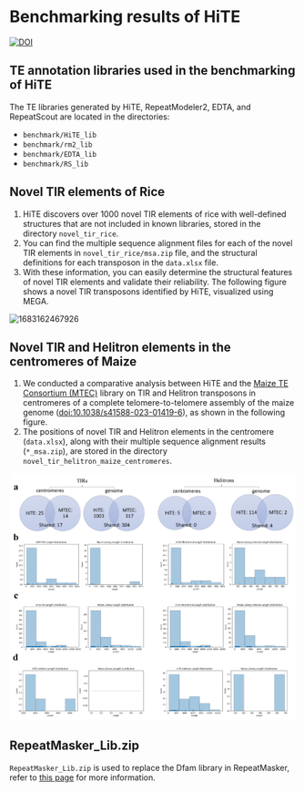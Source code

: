 # Benchmarking results of HiTE
[![DOI](https://zenodo.org/badge/468570278.svg)](https://zenodo.org/doi/10.5281/zenodo.10068147)

## TE annotation libraries used in the benchmarking of HiTE
The TE libraries generated by HiTE, RepeatModeler2, EDTA, and RepeatScout are located in the directories:
* `benchmark/HiTE_lib`
* `benchmark/rm2_lib`
* `benchmark/EDTA_lib`
* `benchmark/RS_lib`

## Novel TIR elements of Rice
1. HiTE discovers over 1000 novel TIR elements of rice with well-defined structures that are not included in known libraries, stored in the directory `novel_tir_rice`.
2. You can find the multiple sequence alignment files for each of the novel TIR elements in `novel_tir_rice/msa.zip` file, and the structural definitions for each transposon in the `data.xlsx` file.
3. With these information, you can easily determine the structural features of novel TIR elements and validate their reliability. The following figure shows a novel TIR transposons identified by HiTE, visualized using MEGA.

![1683162467926](https://user-images.githubusercontent.com/22925278/236084352-664099d8-b825-4319-9db8-188ec9febe48.png)

## Novel TIR and Helitron elements in the centromeres of Maize
1. We conducted a comparative analysis between HiTE and the [Maize TE Consortium (MTEC)](https://github.com/oushujun/MTEC) library on TIR and Helitron transposons in centromeres of a complete telomere-to-telomere assembly of the maize genome ([doi:10.1038/s41588-023-01419-6](https://doi.org/10.1038/s41588-023-01419-6)), as shown in the following figure.
2. The positions of novel TIR and Helitron elements in the centromere (`data.xlsx`), along with their multiple sequence alignment results (`*_msa.zip`), are stored in the directory `novel_tir_helitron_maize_centromeres`.

![img_1.png](img_1.png)

## RepeatMasker_Lib.zip
`RepeatMasker_Lib.zip` is used to replace the Dfam library in RepeatMasker, refer to [this page](https://github.com/CSU-KangHu/HiTE#classified) for more information.
